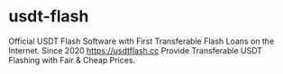 # usdt-flash
Official USDT Flash Software with First Transferable Flash Loans on the Internet. Since 2020 https://usdtflash.cc Provide Transferable USDT Flashing with Fair &amp; Cheap Prices.
